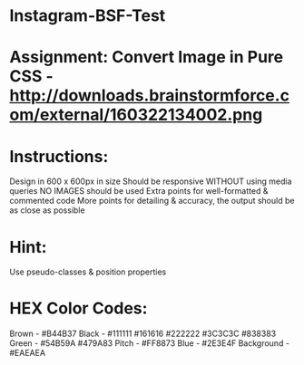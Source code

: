 # Instagram-BSF-Test

# Assignment: Convert Image in Pure CSS - http://downloads.brainstormforce.com/external/160322134002.png

# Instructions:

Design in 600 x 600px in size
Should be responsive WITHOUT using media queries
NO IMAGES should be used
Extra points for well-formatted & commented code
More points for detailing & accuracy, the output should be as close as possible
# Hint:

Use pseudo-classes & position properties
# HEX Color Codes:

Brown -  #B44B37
Black -  #111111 #161616 #222222 #3C3C3C #838383
Green -  #54B59A #479A83
Pitch -  #FF8873
Blue -  #2E3E4F
Background -  #EAEAEA
